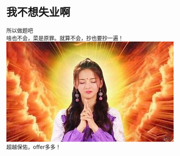 # 我不想失业啊
所以做题吧  
啥也不会，菜是原罪。就算不会，抄也要抄一遍！  
![image](https://github.com/xjcgerry/no-unemployment/blob/master/images/006RHiiqly1gf899rgwi2j30ol0er0ut.jpg)  
超越保佑，offer多多！
